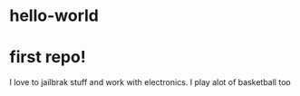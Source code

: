 # hello-world
first repo!
==========
I love to jailbrak stuff and work with electronics. I play alot of basketball too
